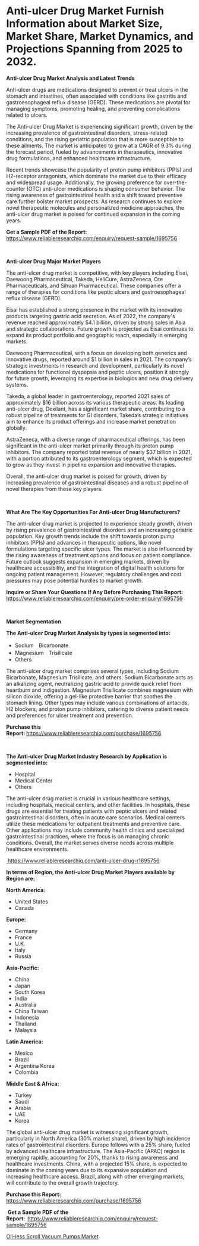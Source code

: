 <p><h1>Anti-ulcer Drug Market Furnish Information about Market Size, Market Share, Market Dynamics, and Projections Spanning from 2025 to 2032.</h1></p><p><strong>Anti-ulcer Drug Market Analysis and Latest Trends</strong></p>
<p><p>Anti-ulcer drugs are medications designed to prevent or treat ulcers in the stomach and intestines, often associated with conditions like gastritis and gastroesophageal reflux disease (GERD). These medications are pivotal for managing symptoms, promoting healing, and preventing complications related to ulcers.</p><p>The Anti-ulcer Drug Market is experiencing significant growth, driven by the increasing prevalence of gastrointestinal disorders, stress-related conditions, and the rising geriatric population that is more susceptible to these ailments. The market is anticipated to grow at a CAGR of 9.3% during the forecast period, fueled by advancements in therapeutics, innovative drug formulations, and enhanced healthcare infrastructure.</p><p>Recent trends showcase the popularity of proton pump inhibitors (PPIs) and H2-receptor antagonists, which dominate the market due to their efficacy and widespread usage. Additionally, the growing preference for over-the-counter (OTC) anti-ulcer medications is shaping consumer behavior. The rising awareness of gastrointestinal health and a shift toward preventive care further bolster market prospects. As research continues to explore novel therapeutic molecules and personalized medicine approaches, the anti-ulcer drug market is poised for continued expansion in the coming years.</p></p>
<p><strong>Get a Sample PDF of the Report:&nbsp;</strong> <a href="https://www.reliableresearchiq.com/enquiry/request-sample/1695756?utm_campaign=2947&utm_medium=2&utm_source=Github&utm_content=ia&utm_term=27032025&utm_id=anti-ulcer-drug">https://www.reliableresearchiq.com/enquiry/request-sample/1695756</a></p>
<p>&nbsp;</p>
<p><strong>Anti-ulcer Drug Major Market Players</strong></p>
<p><p>The anti-ulcer drug market is competitive, with key players including Eisai, Daewoong Pharmaceutical, Takeda, HeliCure, AstraZeneca, Ore Pharmaceuticals, and Sihuan Pharmaceutical. These companies offer a range of therapies for conditions like peptic ulcers and gastroesophageal reflux disease (GERD).</p><p>Eisai has established a strong presence in the market with its innovative products targeting gastric acid secretion. As of 2022, the company's revenue reached approximately $4.1 billion, driven by strong sales in Asia and strategic collaborations. Future growth is projected as Eisai continues to expand its product portfolio and geographic reach, especially in emerging markets.</p><p>Daewoong Pharmaceutical, with a focus on developing both generics and innovative drugs, reported around $1 billion in sales in 2021. The company’s strategic investments in research and development, particularly its novel medications for functional dyspepsia and peptic ulcers, position it strongly for future growth, leveraging its expertise in biologics and new drug delivery systems.</p><p>Takeda, a global leader in gastroenterology, reported 2021 sales of approximately $16 billion across its various therapeutic areas. Its leading anti-ulcer drug, Dexilant, has a significant market share, contributing to a robust pipeline of treatments for GI disorders. Takeda’s strategic initiatives aim to enhance its product offerings and increase market penetration globally.</p><p>AstraZeneca, with a diverse range of pharmaceutical offerings, has been significant in the anti-ulcer market primarily through its proton pump inhibitors. The company reported total revenue of nearly $37 billion in 2021, with a portion attributed to its gastroenterology segment, which is expected to grow as they invest in pipeline expansion and innovative therapies.</p><p>Overall, the anti-ulcer drug market is poised for growth, driven by increasing prevalence of gastrointestinal diseases and a robust pipeline of novel therapies from these key players.</p></p>
<p>&nbsp;</p>
<p><strong>What Are The Key Opportunities For Anti-ulcer Drug Manufacturers?</strong></p>
<p><p>The anti-ulcer drug market is projected to experience steady growth, driven by rising prevalence of gastrointestinal disorders and an increasing geriatric population. Key growth trends include the shift towards proton pump inhibitors (PPIs) and advances in therapeutic options, like novel formulations targeting specific ulcer types. The market is also influenced by the rising awareness of treatment options and focus on patient compliance. Future outlook suggests expansion in emerging markets, driven by healthcare accessibility, and the integration of digital health solutions for ongoing patient management. However, regulatory challenges and cost pressures may pose potential hurdles to market growth.</p></p>
<p><strong>Inquire or Share Your Questions If Any Before Purchasing This Report:</strong> <a href="https://www.reliableresearchiq.com/enquiry/pre-order-enquiry/1695756?utm_campaign=2947&utm_medium=2&utm_source=Github&utm_content=ia&utm_term=27032025&utm_id=anti-ulcer-drug">https://www.reliableresearchiq.com/enquiry/pre-order-enquiry/1695756</a></p>
<p>&nbsp;</p>
<p><strong>Market Segmentation</strong></p>
<p><strong>The Anti-ulcer Drug Market Analysis by types is segmented into:</strong></p>
<p><ul><li>Sodium　Bicarbonate</li><li>Magnesium　Trisilicate</li><li>Others</li></ul></p>
<p><p>The anti-ulcer drug market comprises several types, including Sodium Bicarbonate, Magnesium Trisilicate, and others. Sodium Bicarbonate acts as an alkalizing agent, neutralizing gastric acid to provide quick relief from heartburn and indigestion. Magnesium Trisilicate combines magnesium with silicon dioxide, offering a gel-like protective barrier that soothes the stomach lining. Other types may include various combinations of antacids, H2 blockers, and proton pump inhibitors, catering to diverse patient needs and preferences for ulcer treatment and prevention.</p></p>
<p><strong>Purchase this Report:&nbsp;</strong><a href="https://www.reliableresearchiq.com/purchase/1695756?utm_campaign=2947&utm_medium=2&utm_source=Github&utm_content=ia&utm_term=27032025&utm_id=anti-ulcer-drug">https://www.reliableresearchiq.com/purchase/1695756</a></p>
<p>&nbsp;</p>
<p><strong>The Anti-ulcer Drug Market Industry Research by Application is segmented into:</strong></p>
<p><ul><li>Hospital</li><li>Medical Center</li><li>Others</li></ul></p>
<p><p>The anti-ulcer drug market is crucial in various healthcare settings, including hospitals, medical centers, and other facilities. In hospitals, these drugs are essential for treating patients with peptic ulcers and related gastrointestinal disorders, often in acute care scenarios. Medical centers utilize these medications for outpatient treatments and preventive care. Other applications may include community health clinics and specialized gastrointestinal practices, where the focus is on managing chronic conditions. Overall, the market serves diverse needs across multiple healthcare environments.</p></p>
<p><a href="https://www.reliableresearchiq.com/anti-ulcer-drug-r1695756?utm_campaign=2947&utm_medium=2&utm_source=Github&utm_content=ia&utm_term=27032025&utm_id=anti-ulcer-drug">&nbsp;https://www.reliableresearchiq.com/anti-ulcer-drug-r1695756</a></p>
<p><strong>In terms of Region, the Anti-ulcer Drug Market Players available by Region are:</strong></p>
<p>
    <p> <strong> North America: </strong>
        <ul>
            <li>United States</li>
            <li>Canada</li>
        </ul>
        </p> 
    <p> <strong> Europe: </strong>
        <ul>
            <li>Germany</li>
            <li>France</li>
            <li>U.K.</li>
            <li>Italy</li>
            <li>Russia</li>
        </ul>
        </p> 
    <p> <strong> Asia-Pacific: </strong>
        <ul>
            <li>China</li>
            <li>Japan</li>
            <li>South Korea</li>
            <li>India</li>
            <li>Australia</li>
            <li>China Taiwan</li>
            <li>Indonesia</li>
            <li>Thailand</li>
            <li>Malaysia</li>
        </ul>
        </p> 
    <p> <strong> Latin America: </strong>
        <ul>
            <li>Mexico</li>
            <li>Brazil</li>
            <li>Argentina Korea</li>
            <li>Colombia</li>
        </ul>
        </p> 
    <p> <strong> Middle East & Africa: </strong>
        <ul>
            <li>Turkey</li>
            <li>Saudi</li>
            <li>Arabia</li>
            <li>UAE</li>
            <li>Korea</li>
        </ul>
    </p>
    </p>
<p><p>The global anti-ulcer drug market is witnessing significant growth, particularly in North America (30% market share), driven by high incidence rates of gastrointestinal disorders. Europe follows with a 25% share, fueled by advanced healthcare infrastructure. The Asia-Pacific (APAC) region is emerging rapidly, accounting for 20%, thanks to rising awareness and healthcare investments. China, with a projected 15% share, is expected to dominate in the coming years due to its expansive population and increasing healthcare access. Brazil, along with other emerging markets, will contribute to the overall growth trajectory.</p></p>
<p><strong>Purchase this Report: </strong><a href="https://www.reliableresearchiq.com/purchase/1695756?utm_campaign=2947&utm_medium=2&utm_source=Github&utm_content=ia&utm_term=27032025&utm_id=anti-ulcer-drug">https://www.reliableresearchiq.com/purchase/1695756</a></p>
<p>&nbsp;<strong>Get a Sample PDF of the Report:&nbsp;&nbsp;</strong><a href="https://www.reliableresearchiq.com/enquiry/request-sample/1695756?utm_campaign=2947&utm_medium=2&utm_source=Github&utm_content=ia&utm_term=27032025&utm_id=anti-ulcer-drug">https://www.reliableresearchiq.com/enquiry/request-sample/1695756</a></p>
<p><strong></strong></p>
<p><p><a href="https://github.com/iperitvik8/Market-Research-Report-List-1/blob/main/oil-less-scroll-vacuum-pumps-market.md?utm_campaign=2947&utm_medium=2&utm_source=Github&utm_content=ia&utm_term=27032025&utm_id=anti-ulcer-drug">Oil-less Scroll Vacuum Pumps Market</a></p></p>